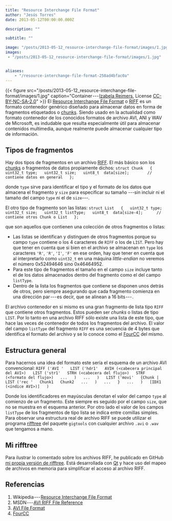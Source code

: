 ```yaml
---
title: "Resource Interchange File Format"
author: "Jesús Torres"
date: 2013-05-12T00:00:00.000Z

description: ""

subtitle: ""

image: "/posts/2013-05-12_resource-interchange-file-format/images/1.jpg" 
images:
 - "/posts/2013-05-12_resource-interchange-file-format/images/1.jpg" 


aliases:
    - "/resource-interchange-file-format-258ad4bfac0a"
---
```


{{< figure src="/posts/2013-05-12_resource-interchange-file-format/images/1.jpg" caption="Container --- [Izabela Reimers](https://www.flickr.com/photos/33280166@N02/5354725682/), License [CC-BY-NC-SA-2.0](https://creativecommons.org/licenses/by-nc-sa/2.0/)" >}}
El [Resource Interchange File Format](http://en.wikipedia.org/wiki/Resource_Interchange_File_Format) o [RIFF](http://en.wikipedia.org/wiki/Resource_Interchange_File_Format) es un formato contenedor genérico diseñado para almacenar datos en forma de fragmentos etiquetados o [chunks](http://en.wikipedia.org/wiki/Chunk_%28information%29).
Siendo usado en la actualidad como formato contenedor de los conocidos formatos de archivo AVI, ANI y WAV de Microsoft, es indudable que resulta especialmente útil para almacenar contenidos multimedia, aunque realmente puede almacenar cualquier tipo de información.

## Tipos de fragmentos

Hay dos tipos de fragmentos en un archivo [RIFF](http://en.wikipedia.org/wiki/Resource_Interchange_File_Format).
El más básico son los [chunks](http://en.wikipedia.org/wiki/Chunk_%28information%29) o fragmentos de datos propiamente dichos:
``struct Chunk  
{  
    uint32_t type;  
    uint32_t size;  
    uint8_t  data[size];        // contiene datos en general  
};``

donde `type` sirve para identificar el tipo y el formato de los datos que almacena el fragmento y `size` para especificar su tamaño ---sin incluir ni el tamaño del campo `type` ni el de `size`---.

El otro tipo de fragmento son las listas:
``struct List  
{  
    uint32_t type;  
    uint32_t size;  
    uint32_t listType;  
    uint8_t  data[size-4];      // contiene otros Chunk o List  
};``

que son aquellos que contienen una colección de otros fragmentos o listas:

*   Las listas se identifican y distinguen de otros fragmentos porque su campo `type` contiene o los 4 caracteres de `RIFF` o los de `LIST`.
Pero hay que tener en cuenta que si bien en el archivo se almacenan en `type` los caracteres `'R'`, `'R'`, `'I'`, `'F'` en ese orden, hay que tener en cuenta que al interpretarlo como `uint32_t` en una máquina _little-endian_ no veremos el número 0x52494646 sino 0x46464952.
*   Para este tipo de fragmentos el tamaño en el campo `size` incluye tanto el de los datos almacenados dentro del fragmento como el del campo `listType`.
*   Dentro de la lista los fragmentos que contiene se disponen unos detrás de otros, pero siempre asegurando que cada fragmento comienza en una dirección par --- es decir, que se alinean a 16 bits --- .

El archivo contenedor en si mismo es una gran fragmento de lista tipo `RIFF` que contiene otros fragmentos.
Estos pueden ser _chunks_ o listas de tipo `LIST`.
Por lo tanto en una archivo RIFF sólo existe una lista de este tipo, que hace las veces de contenedor de todos los fragmentos del archivo.
El valor del campo `listType` del fragmento `RIFF` es una secuencia de 4 bytes que identifica el formato del archivo y se lo conoce como el [FourCC](http://www.fourcc.org/codecs.php) del mismo.

## Estructura general

Para hacernos una idea del formato este sería el esquema de un archivo AVI convencional:
``RIFF ('AVI '  
      LIST ('hdr1'  
            AVIH (<cabecera principal del AVI>)  
            LIST ('str1'  
                  STRH (<cabecera del flujo>)  
                  STRF (<formato del flujo>)  
                  ...  
            )  
            ...  
      )  
      LIST ('movi'  
            {Chunk | LIST ('rec '  
                           Chunk1  
                           Chunk2  
                           ...  
                     )  
             ...  
            }  
            ...  
      )  
      [IDX1 (<índice AVI>)]  
)``

Donde los identificadores en mayúsculas denotan el valor del campo `type` al comienzo de un fragmento.
Este siempre es seguido por el campo `size`, que no se muestra en el esquema anterior.
Por otro lado el valor de los campos `listType` de los fragmentos de tipo lista se indica entre comillas simples.
Para observar una estructura real de archivo RIFF se puede utilizar el programa [rifftree](https://manned.org/rifftree/8b35d536) del paquete `gigtools` con cualquier archivo `.avi` o `.wav` que tengamos a mano.

## Mi rifftree

Para ilustrar lo comentado sobre los archivos RIFF, he publicado en GitHub [mi propia versión de rifftree](http://github.com/aplatanado/rifftree).
Está desarrollada con [Qt](https://jmtorres.webs.ull.es/me/2013/01/proyecto-qt-framework-de-desarrollo-de-aplicaciones/) y hace uso del mapeo de archivos en memoria para simplificar el acceso al archivo RIFF.

## Referencias

1.  Wikipedia --- [Resource Interchange File Format](http://en.wikipedia.org/wiki/Resource_Interchange_File_Format)
2.  MSDN --- [AVI RIFF File Reference](http://msdn.microsoft.com/en-us/library/ms779636%28VS.85%29.aspx)
3.  [AVI File Format](http://www.alexander-noe.com/video/documentation/avi.pdf)
4.  [FourCC](http://www.fourcc.org/codecs.php)
